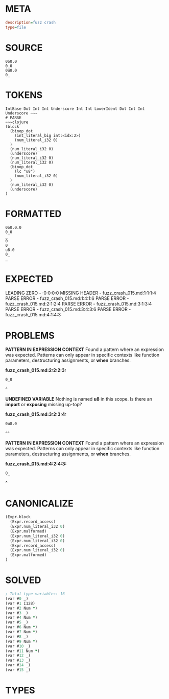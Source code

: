 # META
~~~ini
description=fuzz crash
type=file
~~~
# SOURCE
~~~roc
0o0.0
0_0
0u8.0
0_
~~~
# TOKENS
~~~text
IntBase Dot Int Int Underscore Int Int LowerIdent Dot Int Int Underscore ~~~
# PARSE
~~~clojure
(block
  (binop_dot
    (int_literal_big int:<idx:2>)
    (num_literal_i32 0)
  )
  (num_literal_i32 0)
  (underscore)
  (num_literal_i32 0)
  (num_literal_i32 0)
  (binop_dot
    (lc "u8")
    (num_literal_i32 0)
  )
  (num_literal_i32 0)
  (underscore)
)
~~~
# FORMATTED
~~~roc
0o0.0.0
0_0
_
0
0
u8.0
0_
_
~~~
# EXPECTED
LEADING ZERO - :0:0:0:0
MISSING HEADER - fuzz_crash_015.md:1:1:1:4
PARSE ERROR - fuzz_crash_015.md:1:4:1:6
PARSE ERROR - fuzz_crash_015.md:2:1:2:4
PARSE ERROR - fuzz_crash_015.md:3:1:3:4
PARSE ERROR - fuzz_crash_015.md:3:4:3:6
PARSE ERROR - fuzz_crash_015.md:4:1:4:3
# PROBLEMS
**PATTERN IN EXPRESSION CONTEXT**
Found a pattern where an expression was expected.
Patterns can only appear in specific contexts like function parameters, destructuring assignments, or **when** branches.

**fuzz_crash_015.md:2:2:2:3:**
```roc
0_0
```
 ^


**UNDEFINED VARIABLE**
Nothing is named **u8** in this scope.
Is there an **import** or **exposing** missing up-top?

**fuzz_crash_015.md:3:2:3:4:**
```roc
0u8.0
```
 ^^


**PATTERN IN EXPRESSION CONTEXT**
Found a pattern where an expression was expected.
Patterns can only appear in specific contexts like function parameters, destructuring assignments, or **when** branches.

**fuzz_crash_015.md:4:2:4:3:**
```roc
0_
```
 ^


# CANONICALIZE
~~~clojure
(Expr.block
  (Expr.record_access)
  (Expr.num_literal_i32 0)
  (Expr.malformed)
  (Expr.num_literal_i32 0)
  (Expr.num_literal_i32 0)
  (Expr.record_access)
  (Expr.num_literal_i32 0)
  (Expr.malformed)
)
~~~
# SOLVED
~~~clojure
; Total type variables: 16
(var #0 _)
(var #1 I128)
(var #2 Num *)
(var #3 _)
(var #4 Num *)
(var #5 _)
(var #6 Num *)
(var #7 Num *)
(var #8 _)
(var #9 Num *)
(var #10 _)
(var #11 Num *)
(var #12 _)
(var #13 _)
(var #14 _)
(var #15 _)
~~~
# TYPES
~~~roc
~~~
